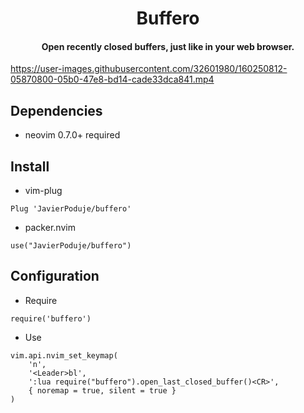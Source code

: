 <div align="center">

# Buffero
#### Open recently closed buffers, just like in your web browser.

</div>

https://user-images.githubusercontent.com/32601980/160250812-05870800-05b0-47e8-bd14-cade33dca841.mp4


## Dependencies

- neovim 0.7.0+ required

## Install

* vim-plug
```vim
Plug 'JavierPoduje/buffero'
```

* packer.nvim
```vim
use("JavierPoduje/buffero")
```

## Configuration

* Require
```vim
require('buffero')
```

* Use
```vim
vim.api.nvim_set_keymap(
	'n',
	'<Leader>bl',
	':lua require("buffero").open_last_closed_buffer()<CR>',
	{ noremap = true, silent = true }
)
```
